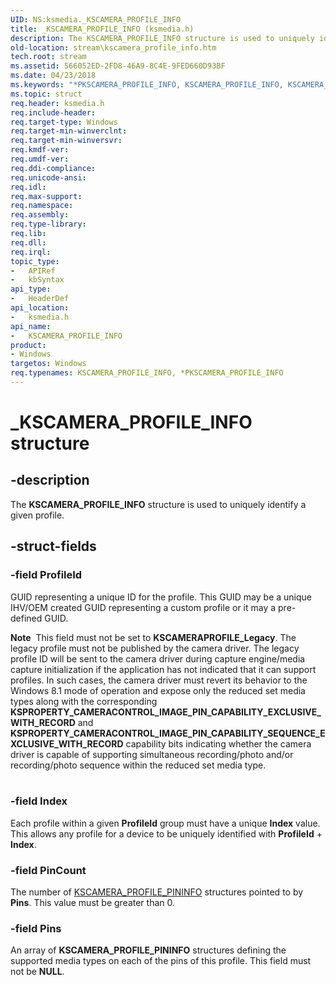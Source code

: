 ```yaml
---
UID: NS:ksmedia._KSCAMERA_PROFILE_INFO
title: _KSCAMERA_PROFILE_INFO (ksmedia.h)
description: The KSCAMERA_PROFILE_INFO structure is used to uniquely identify a given profile.
old-location: stream\kscamera_profile_info.htm
tech.root: stream
ms.assetid: 566052ED-2FD8-46A9-8C4E-9FED660D93BF
ms.date: 04/23/2018
ms.keywords: "*PKSCAMERA_PROFILE_INFO, KSCAMERA_PROFILE_INFO, KSCAMERA_PROFILE_INFO structure [Streaming Media Devices], PKSCAMERA_PROFILE_INFO, PKSCAMERA_PROFILE_INFO structure pointer [Streaming Media Devices], _KSCAMERA_PROFILE_INFO, ksmedia/KSCAMERA_PROFILE_INFO, ksmedia/PKSCAMERA_PROFILE_INFO, stream.kscamera_profile_info"
ms.topic: struct
req.header: ksmedia.h
req.include-header: 
req.target-type: Windows
req.target-min-winverclnt: 
req.target-min-winversvr: 
req.kmdf-ver: 
req.umdf-ver: 
req.ddi-compliance: 
req.unicode-ansi: 
req.idl: 
req.max-support: 
req.namespace: 
req.assembly: 
req.type-library: 
req.lib: 
req.dll: 
req.irql: 
topic_type:
-	APIRef
-	kbSyntax
api_type:
-	HeaderDef
api_location:
-	ksmedia.h
api_name:
-	KSCAMERA_PROFILE_INFO
product:
- Windows
targetos: Windows
req.typenames: KSCAMERA_PROFILE_INFO, *PKSCAMERA_PROFILE_INFO
---
```


# _KSCAMERA_PROFILE_INFO structure


## -description


The <b>KSCAMERA_PROFILE_INFO</b> structure is used to uniquely identify a given profile.


## -struct-fields




### -field ProfileId

GUID representing a unique ID for the profile.  This GUID may be a unique IHV/OEM created GUID representing a custom profile or it may a pre-defined GUID.

<div class="alert"><b>Note</b>  This field must not be set to <b>KSCAMERAPROFILE_Legacy</b>.  The legacy profile must not be published by the camera driver.  The legacy profile ID will be sent to the camera driver during capture engine/media capture initialization if the application has not indicated that it can support profiles.  In such cases, the camera driver must revert its behavior to the Windows 8.1 mode of operation and expose only the reduced set media types along with the corresponding <b>KSPROPERTY_CAMERACONTROL_IMAGE_PIN_CAPABILITY_EXCLUSIVE_WITH_RECORD</b> and <b>KSPROPERTY_CAMERACONTROL_IMAGE_PIN_CAPABILITY_SEQUENCE_EXCLUSIVE_WITH_RECORD</b> capability bits indicating whether the camera driver is capable of supporting simultaneous recording/photo and/or recording/photo sequence within the reduced set media type.</div>
<div> </div>

### -field Index

Each profile within a given <b>ProfileId</b> group must have a unique <b>Index</b> value.  This allows any profile for a device to be uniquely identified with <b>ProfileId</b> + <b>Index</b>.


### -field PinCount

The number of <a href="https://msdn.microsoft.com/library/windows/hardware/dn925220">KSCAMERA_PROFILE_PININFO</a> structures pointed to by <b>Pins</b>.  This value must be greater than 0.


### -field Pins

 An array of <b>KSCAMERA_PROFILE_PININFO</b> structures defining the supported media types on each of the pins of this profile. This field must not be <b>NULL</b>.

